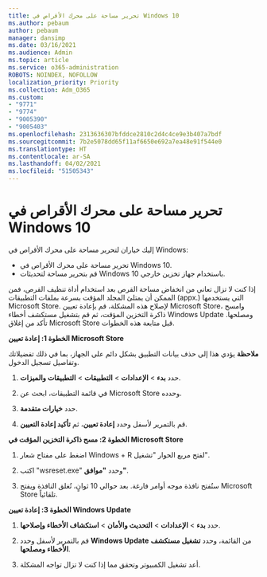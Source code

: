 ```yaml
---
title: تحرير مساحة على محرك الأقراص في Windows 10
ms.author: pebaum
author: pebaum
manager: dansimp
ms.date: 03/16/2021
ms.audience: Admin
ms.topic: article
ms.service: o365-administration
ROBOTS: NOINDEX, NOFOLLOW
localization_priority: Priority
ms.collection: Adm_O365
ms.custom:
- "9771"
- "9774"
- "9005390"
- "9005403"
ms.openlocfilehash: 2313636307bfddce2810c2d4c4ce9e3b407a7bdf
ms.sourcegitcommit: 7b2e5078dd65f11af6650e692a7ea48e91f544e0
ms.translationtype: HT
ms.contentlocale: ar-SA
ms.lasthandoff: 04/02/2021
ms.locfileid: "51505343"
---
```

# <a name="free-up-drive-space-in-windows-10"></a>تحرير مساحة على محرك الأقراص في Windows 10

إليك خياران لتحرير مساحة على محرك الأقراص في Windows:

- تحرير مساحة على محرك الأقراص في Windows 10.
- قم بتحرير مساحة لتحديثات Windows 10 باستخدام جهاز تخزين خارجي.

إذا كنت لا تزال تعاني من انخفاض مساحة القرص بعد استخدام أداة تنظيف القرص، فمن الممكن أن يمتلئ المجلد المؤقت بسرعة بملفات التطبيقات (appx.) التي يستخدمها Microsoft Store. لإصلاح هذه المشكلة، قم بإعادة تعيين Microsoft Store، وامسح ذاكرة التخزين المؤقت، ثم قم بتشغيل مستكشف أخطاء Windows Update ومصلحها. تأكد من إغلاق Microsoft Store قبل متابعة هذه الخطوات.

**الخطوة 1: إعادة تعيين Microsoft Store**

**ملاحظة** يؤدي هذا إلى حذف بيانات التطبيق بشكل دائم على الجهاز، بما في ذلك تفضيلاتك وتفاصيل تسجيل الدخول.

1. حدد **بدء** > **الإعدادات** > **التطبيقات** > **التطبيقات والميزات**.

1. في قائمة التطبيقات، ابحث عن Microsoft Store وحدده.

1. حدد **خيارات متقدمة**.

1. قم بالتمرير لأسفل وحدد **إعادة تعيين**، ثم **تأكيد إعادة التعيين**.

**الخطوة 2: مسح ذاكرة التخزين المؤقت في Microsoft Store**

1. اضغط على مفتاح شعار Windows + R لفتح مربع الحوار "تشغيل".

1. اكتب "wsreset.exe" وحدد **"موافق"**.

1. ستُفتح نافذة موجه أوامر فارغة. بعد حوالي 10 ثوانٍ، تُغلق النافذة ويفتح Microsoft Store تلقائياً.

**الخطوة 3: إعادة تعيين Windows Update**

1. حدد **بدء** > **الإعدادات** > **التحديث والأمان** > **استكشاف الأخطاء وإصلاحها**.

1. قم بالتمرير لأسفل وحدد **Windows Update** من القائمة، وحدد **تشغيل مستكشف الأخطاء ومصلحها**.

1. أعد تشغيل الكمبيوتر وتحقق مما إذا كنت لا تزال تواجه المشكلة.

